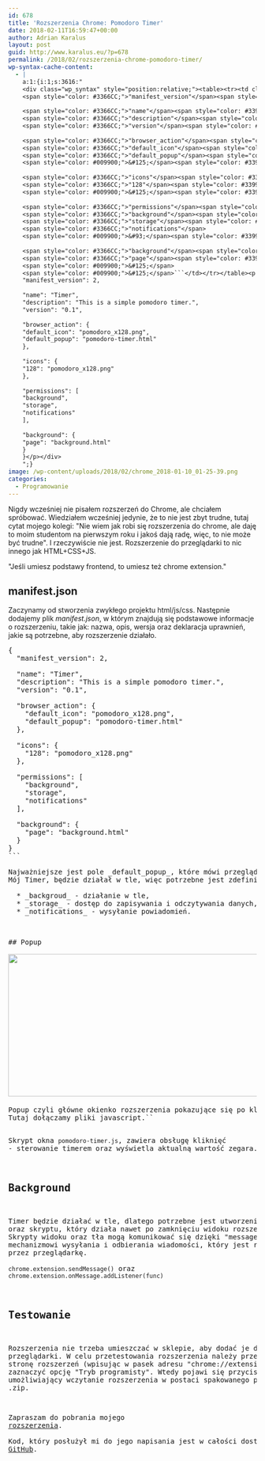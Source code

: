 ```yaml
---
id: 678
title: 'Rozszerzenia Chrome: Pomodoro Timer'
date: 2018-02-11T16:59:47+00:00
author: Adrian Karalus
layout: post
guid: http://www.karalus.eu/?p=678
permalink: /2018/02/rozszerzenia-chrome-pomodoro-timer/
wp-syntax-cache-content:
  - |
    a:1:{i:1;s:3616:"
    <div class="wp_syntax" style="position:relative;"><table><tr><td class="code"><pre class="javascript" style="font-family:monospace;"><span style="color: #009900;">&#123;</span>
    <span style="color: #3366CC;">"manifest_version"</span><span style="color: #339933;">:</span> <span style="color: #CC0000;">2</span><span style="color: #339933;">,</span>
     
    <span style="color: #3366CC;">"name"</span><span style="color: #339933;">:</span> <span style="color: #3366CC;">"Timer"</span><span style="color: #339933;">,</span>
    <span style="color: #3366CC;">"description"</span><span style="color: #339933;">:</span> <span style="color: #3366CC;">"This is a simple pomodoro timer."</span><span style="color: #339933;">,</span>
    <span style="color: #3366CC;">"version"</span><span style="color: #339933;">:</span> <span style="color: #3366CC;">"0.1"</span><span style="color: #339933;">,</span>
     
    <span style="color: #3366CC;">"browser_action"</span><span style="color: #339933;">:</span> <span style="color: #009900;">&#123;</span>
    <span style="color: #3366CC;">"default_icon"</span><span style="color: #339933;">:</span> <span style="color: #3366CC;">"pomodoro_x128.png"</span><span style="color: #339933;">,</span>
    <span style="color: #3366CC;">"default_popup"</span><span style="color: #339933;">:</span> <span style="color: #3366CC;">"pomodoro-timer.html"</span>
    <span style="color: #009900;">&#125;</span><span style="color: #339933;">,</span>
     
    <span style="color: #3366CC;">"icons"</span><span style="color: #339933;">:</span> <span style="color: #009900;">&#123;</span>
    <span style="color: #3366CC;">"128"</span><span style="color: #339933;">:</span> <span style="color: #3366CC;">"pomodoro_x128.png"</span>
    <span style="color: #009900;">&#125;</span><span style="color: #339933;">,</span>
     
    <span style="color: #3366CC;">"permissions"</span><span style="color: #339933;">:</span> <span style="color: #009900;">&#91;</span>
    <span style="color: #3366CC;">"background"</span><span style="color: #339933;">,</span>
    <span style="color: #3366CC;">"storage"</span><span style="color: #339933;">,</span>
    <span style="color: #3366CC;">"notifications"</span>
    <span style="color: #009900;">&#93;</span><span style="color: #339933;">,</span>
     
    <span style="color: #3366CC;">"background"</span><span style="color: #339933;">:</span> <span style="color: #009900;">&#123;</span>
    <span style="color: #3366CC;">"page"</span><span style="color: #339933;">:</span> <span style="color: #3366CC;">"background.html"</span>
    <span style="color: #009900;">&#125;</span>
    <span style="color: #009900;">&#125;</span>```</td></tr></table><p class="theCode" style="display:none;">{
    "manifest_version": 2,
    
    "name": "Timer",
    "description": "This is a simple pomodoro timer.",
    "version": "0.1",
    
    "browser_action": {
    "default_icon": "pomodoro_x128.png",
    "default_popup": "pomodoro-timer.html"
    },
    
    "icons": {
    "128": "pomodoro_x128.png"
    },
    
    "permissions": [
    "background",
    "storage",
    "notifications"
    ],
    
    "background": {
    "page": "background.html"
    }
    }</p></div>
    ";}
image: /wp-content/uploads/2018/02/chrome_2018-01-10_01-25-39.png
categories:
  - Programowanie
---
```

Nigdy wcześniej nie pisałem rozszerzeń do Chrome, ale chciałem spróbować. Wiedziałem wcześniej jedynie, że to nie jest zbyt trudne, tutaj cytat mojego kolegi: "Nie wiem jak robi się rozszerzenia do chrome, ale daję to moim studentom na pierwszym roku i jakoś dają radę, więc, to nie może być trudne". I rzeczywiście nie jest. Rozszerzenie do przeglądarki to nic innego jak HTML+CSS+JS. 

<span>"Jeśli umiesz podstawy frontend, to umiesz też chrome extension."</span>

## manifest.json

Zaczynamy od stworzenia zwykłego projektu html/js/css. Następnie dodajemy plik _manifest.json_, w którym znajdują się podstawowe informacje o rozszerzeniu, takie jak: nazwa, opis, wersja oraz deklaracja uprawnień, jakie są potrzebne, aby rozszerzenie działało. 

<pre lang="javascript">{
  "manifest_version": 2,

  "name": "Timer",
  "description": "This is a simple pomodoro timer.",
  "version": "0.1",

  "browser_action": {
    "default_icon": "pomodoro_x128.png",
    "default_popup": "pomodoro-timer.html"
  },

  "icons": {
    "128": "pomodoro_x128.png"
  },

  "permissions": [
    "background",
    "storage",
    "notifications"
  ],

  "background": {
    "page": "background.html"
  }
}
```

Najważniejsze jest pole _default_popup_, które mówi przeglądarce - jaki widok ma się wyświetlić po kliknięciu na ikonę rozszerzenia.  
Mój Timer, będzie działał w tle, więc potrzebne jest zdefiniowanie dodatkowej strony - background, która będzie żyć tak długo jak długo działa przeglądarka, bez względu na to czy rozszerzenie jest widoczne. W tym celu należy podać wartość parametru _background.page_. W manifeście znajdują się również inne informacje o aplikacji takie jak: nazwa rozszerzenia, opis, ikona, wersja oraz wykorzystywane uprawnienia. W tym przypadku są to: 

  * _backgroud_ - działanie w tle, 
  * _storage_ - dostęp do zapisywania i odczytywania danych, 
  * _notifications_ - wysyłanie powiadomień. </p> 

## Popup

<img src="https://i0.wp.com/www.karalus.eu/wp-content/uploads/2018/02/chrome_2018-01-10_01-25-39.png?resize=553%2C288" alt="" width="553" height="288" class="alignnone size-full wp-image-752" srcset="https://i0.wp.com/www.karalus.eu/wp-content/uploads/2018/02/chrome_2018-01-10_01-25-39.png?w=553 553w, https://i0.wp.com/www.karalus.eu/wp-content/uploads/2018/02/chrome_2018-01-10_01-25-39.png?resize=300%2C156 300w" sizes="(max-width: 553px) 100vw, 553px" data-recalc-dims="1" /> 

Popup czyli główne okienko rozszerzenia pokazujące się po kliknięciu ikony. <a target="_blank" href="https://github.com/RamzesBlog/pomodoro-timer/blob/master/pomodoro-timer.html">(pomodoro-timer.html)</a>  
Tutaj dołączamy pliki javascript.`<script src="js/pomodoro-timer.js"></script>` 

Skrypt okna `pomodoro-timer.js`, zawiera obsługę kliknięć - sterowanie timerem oraz wyświetla aktualną wartość zegara. 

## Background

Timer będzie działać w tle, dlatego potrzebne jest utworzenie strony oraz skryptu, który działa nawet po zamknięciu widoku rozszerzenia. Skrypty widoku oraz tła mogą komunikować się dzięki "messages", czyli mechanizmowi wysyłania i odbierania wiadomości, który jest realizowany przez przeglądarkę.  
`chrome.extension.sendMessage()` oraz `chrome.extension.onMessage.addListener(func)` 

## Testowanie

Rozszerzenia nie trzeba umieszczać w sklepie, aby dodać je do przeglądarki. W celu przetestowania rozszerzenia należy przejść na stronę rozszerzeń (wpisując w pasek adresu "chrome://extensions/") oraz zaznaczyć opcję "Tryb programisty". Wtedy pojawi się przycisk umożliwiający wczytanie rozszerzenia w postaci spakowanego pliku .zip. 

Zapraszam do pobrania mojego <a target="_blank" href="https://chrome.google.com/webstore/detail/timer/pakimokpohbojafpbgknlohgoepnelki?utm_source=chrome-ntp-icon">rozszerzenia</a>.  
Kod, który posłużył mi do jego napisania jest w całości dostępny na <a target="_blank" href="https://github.com/RamzesBlog/pomodoro-timer">GitHub</a>.